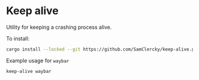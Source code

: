 # Keep alive

Utility for keeping a crashing process alive.

To install:
```bash
cargo install --locked --git https://github.com/SamClercky/keep-alive.git
```

Example usage for `waybar`
```bash
keep-alive waybar
```
